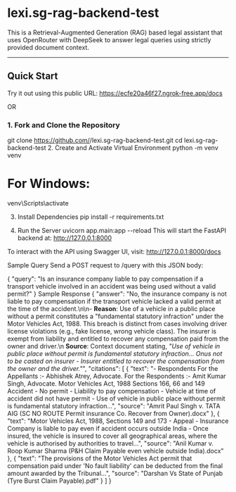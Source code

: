 # lexi.sg-rag-backend-test

This is a Retrieval-Augmented Generation (RAG) based legal assistant that uses OpenRouter with DeepSeek to answer legal queries using strictly provided document context.

---

##  Quick Start

Try it out using this public URL: https://ecfe20a46f27.ngrok-free.app/docs

OR

### 1. **Fork and Clone the Repository**

git clone https://github.com/<your-username>/lexi.sg-rag-backend-test.git
cd lexi.sg-rag-backend-test
2. Create and Activate Virtual Environment
python -m venv venv
# For Windows:
venv\Scripts\activate

3. Install Dependencies
pip install -r requirements.txt

5. Run the Server
uvicorn app.main:app --reload
This will start the FastAPI backend at:
 http://127.0.0.1:8000

To interact with the API using Swagger UI, visit:
 http://127.0.0.1:8000/docs

 Sample Query
Send a POST request to /query with this JSON body:

{
  "query": "Is an insurance company liable to pay compensation if a transport vehicle involved in an accident was being used without a valid permit?"
}
 Sample Response
{
  "answer": "No, the insurance company is not liable to pay compensation if the transport vehicle lacked a valid permit at the time of the accident.\n\n- **Reason**: Use of a vehicle in a public place without a permit constitutes a \"fundamental statutory infraction\" under the Motor Vehicles Act, 1988. This breach is distinct from cases involving driver license violations (e.g., fake license, wrong vehicle class). The insurer is exempt from liability and entitled to recover any compensation paid from the owner and driver.\n  **Source**: Context document stating, *\"Use of vehicle in public place without permit is fundamental statutory infraction... Onus not to be casted on insurer - Insurer entitled to recover the compensation from the owner and the driver.\"*",
  "citations": [
    {
      "text": "- Respondents For the Appellants :- Abhishek Atrey, Advocate. For the Respondents :- Amit Kumar Singh, Advocate. Motor Vehicles Act, 1988 Sections 166, 66 and 149 Accident - No permit - Liability to pay compensation - Vehicle at time of accident did not have permit - Use of vehicle in public place without permit is fundamental statutory infraction...",
      "source": "Amrit Paul Singh v. TATA AIG (SC NO ROUTE Permit insurance Co. Recover from Owner).docx"
    },
    {
      "text": "Motor Vehicles Act, 1988, Sections 149 and 173 - Appeal - Insurance Company is liable to pay even if accident occurs outside India - Once insured, the vehicle is insured to cover all geographical areas, where the vehicle is authorised by authorities to travel...",
      "source": "Anil Kumar v. Roop Kumar Sharma (P&H Claim Payable even vehicle outside India).docx"
    },
    {
      "text": "The provisions of the Motor Vehicles Act permit that compensation paid under 'No fault liability' can be deducted from the final amount awarded by the Tribunal...",
      "source": "Darshan Vs State of Punjab (Tyre Burst Claim Payable).pdf"
    }
  ]
}
